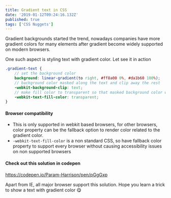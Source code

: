 ```yaml
---
title: Gradient text in CSS
date: '2019-01-12T09:24:16.132Z'
published: true
tags: ['CSS Nuggets']
---
```


Gradient backgrounds started the trend, nowadays companies have more gradient colors for many elements after gradient become widely supported on modern browsers.

One such aspect is styling text with gradient color. Let see it in action

```scss
.gradient-text {
    // set the background color
    background: linear-gradient(to right, #ff8a00 0%, #da1b60 100%);
    // background color masked along the text and clip away the rest
    -webkit-background-clip: text;
    // make fill color to transparent so that masked background color will be shown
    -webkit-text-fill-color: transparent;
}
```

#### Browser compatibility

- This is only supported in webkit based browsers, for other browsers, color property can be the fallback option to render color related to the gradient color.
- `-webkit-text-fill-color` is a non standard CSS, so have fallback color property to support every browser without causing accessibility issues on non supported browsers

#### Check out this solution in codepen

https://codepen.io/Param-Harrison/pen/pGgGxp

Apart from IE, all major browser support this solution. Hope you learn a trick to show a text with gradient color 😋